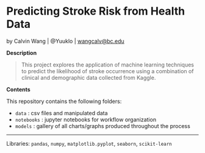 # Predicting Stroke Risk from Health Data
by Calvin Wang | @Yuuklo | wangcalv@bc.edu

**Description**
> This project explores the application of machine learning techniques to predict the likelihood of stroke occurrence using a combination of clinical and demographic data collected from Kaggle.

**Contents**

This repository contains the following folders:

- `data` : csv files and manipulated data
- `notebooks` : jupyter notebooks for workflow organization
- `models` : gallery of all charts/graphs produced throughout the process
---
Libraries: `pandas`, `numpy`, `matplotlib.pyplot`, `seaborn`, `scikit-learn`
